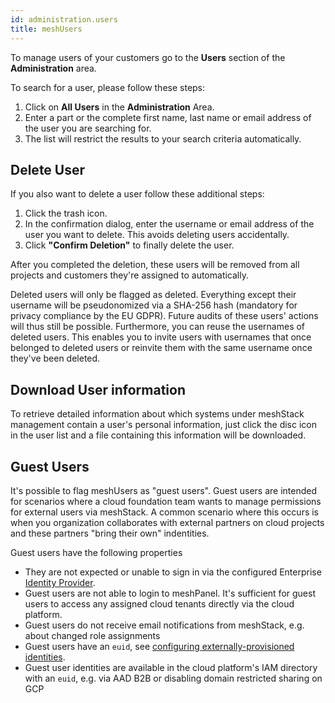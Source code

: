 ```yaml
---
id: administration.users
title: meshUsers
---
```


To manage users of your customers go to the **Users** section of the **Administration** area.

To search for a user, please follow these steps:

1. Click on **All Users** in the **Administration** Area.
2. Enter a part or the complete first name, last name or email address of the user you are searching for.
3. The list will restrict the results to your search criteria automatically.

## Delete User

If you also want to delete a user follow these additional steps:

1. Click the trash icon.
2. In the confirmation dialog,  enter the username or email address of the user you want to delete. This avoids deleting users accidentally.
3. Click **"Confirm Deletion"** to finally delete the user.

After you completed the deletion, these users  will be removed from all projects and customers they're assigned to automatically.

Deleted users will only be flagged as deleted. Everything except their username will be pseudonomized via a SHA-256 hash (mandatory for privacy compliance by the EU GDPR).
Future audits of these users' actions will thus still be possible. Furthermore, you can reuse the usernames of deleted users. This enables you to invite users with usernames that once belonged to deleted users or reinvite them with the same username once they've been deleted.

## Download User information

To retrieve detailed information about which systems under meshStack management contain a user's personal information, just click the disc icon in the user list and a file containing this information will be downloaded.

## Guest Users

It's possible to flag meshUsers as "guest users". Guest users are intended for scenarios where a cloud foundation team wants to manage permissions for  external users via meshStack.
A common scenario where this occurs is when you organization collaborates with external partners on cloud projects and these partners "bring their own" indentities.

Guest users have the following properties

- They are not expected or unable to sign in via the configured Enterprise  [Identity Provider](./meshstack.identity-provider.md).
- Guest users are not able to login to meshPanel. It's sufficient for guest users to access any assigned cloud tenants directly via the cloud platform.
- Guest users do not receive email notifications from meshStack, e.g. about changed role assignments
- Guest users have an `euid`, see [configuring externally-provisioned identities](./meshstack.identity-federation.md#configuring-externally-provisioned-identity-federation).
- Guest user identities are available in the cloud platform's IAM directory with an `euid`, e.g. via AAD B2B or disabling domain restricted sharing on GCP
